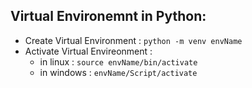 ## Virtual Environemnt in Python:
- Create Virtual Environment : `python -m venv envName`
- Activate Virtual Envireonment : 
  - in linux : `source envName/bin/activate`
  - in windows : `envName/Script/activate`
